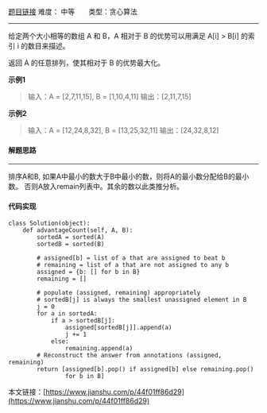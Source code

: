  [题目链接](https://leetcode-cn.com/problems/stone-game/description/)
难度： 中等          &nbsp;&nbsp;&nbsp;&nbsp;&nbsp;&nbsp;类型：贪心算法
***
给定两个大小相等的数组 A 和 B，A 相对于 B 的优势可以用满足 A[i] > B[i] 的索引 i 的数目来描述。

返回 A 的任意排列，使其相对于 B 的优势最大化。

**示例1**
>输入：A = [2,7,11,15], B = [1,10,4,11]
输出：[2,11,7,15]

**示例2**
>输入：A = [12,24,8,32], B = [13,25,32,11]
输出：[24,32,8,12]

#### 解题思路
***
排序A和B, 如果A中最小的数大于B中最小的数，则将A的最小数分配给B的最小数。 否则A放入remain列表中。其余的数以此类推分析。
#### 代码实现
```
class Solution(object):
    def advantageCount(self, A, B):
        sortedA = sorted(A)
        sortedB = sorted(B)

        # assigned[b] = list of a that are assigned to beat b
        # remaining = list of a that are not assigned to any b
        assigned = {b: [] for b in B} 
        remaining = []

        # populate (assigned, remaining) appropriately
        # sortedB[j] is always the smallest unassigned element in B
        j = 0
        for a in sortedA:
            if a > sortedB[j]:
                assigned[sortedB[j]].append(a)
                j += 1
            else:
                remaining.append(a)
        # Reconstruct the answer from annotations (assigned, remaining)
        return [assigned[b].pop() if assigned[b] else remaining.pop()
                for b in B]
```

本文链接：[https://www.jianshu.com/p/44f01ff86d29](https://www.jianshu.com/p/44f01ff86d29)
